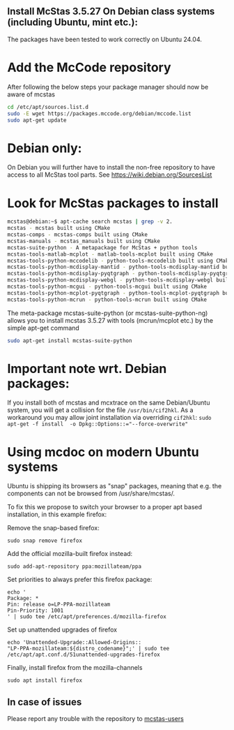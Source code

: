 ## Install McStas 3.5.27 On Debian class systems (including Ubuntu, mint etc.):
The packages have been tested to work correctly on Ubuntu 24.04.

# Add the McCode repository
After following the below steps your package manager should now be aware of mcstas
```bash
cd /etc/apt/sources.list.d
sudo -E wget https://packages.mccode.org/debian/mccode.list
sudo apt-get update
```

# Debian only:
On Debian you will further have to install the non-free repository to have access to all McStas tool parts. See https://wiki.debian.org/SourcesList

# Look for McStas packages to install
```bash
mcstas@debian:~$ apt-cache search mcstas | grep -v 2.
mcstas - mcstas built using CMake
mcstas-comps - mcstas-comps built using CMake
mcstas-manuals - mcstas_manuals built using CMake
mcstas-suite-python - A metapackage for McStas + python tools
mcstas-tools-matlab-mcplot - matlab-tools-mcplot built using CMake
mcstas-tools-python-mccodelib - python-tools-mccodelib built using CMake
mcstas-tools-python-mcdisplay-mantid - python-tools-mcdisplay-mantid built using CMake
mcstas-tools-python-mcdisplay-pyqtgraph - python-tools-mcdisplay-pyqtgraph built using CMake
mcstas-tools-python-mcdisplay-webgl - python-tools-mcdisplay-webgl built using CMake
mcstas-tools-python-mcgui - python-tools-mcgui built using CMake
mcstas-tools-python-mcplot-pyqtgraph - python-tools-mcplot-pyqtgraph built using CMake
mcstas-tools-python-mcrun - python-tools-mcrun built using CMake
```
The meta-package mcstas-suite-python (or mcstas-suite-python-ng)
allows you to install mcstas 3.5.27 with tools (mcrun/mcplot etc.) by
the simple apt-get command
```bash
sudo apt-get install mcstas-suite-python
```

# Important note wrt. Debian packages:
If you install both of mcstas and mcxtrace on the same Debian/Ubuntu system, you will get a collision for the file `/usr/bin/cif2hkl`. As a workaround you may allow joint installation via overriding `cif2hkl`:
  `sudo apt-get -f install  -o Dpkg::Options::="--force-overwrite"`

# Using mcdoc on modern Ubuntu systems
Ubuntu is shipping its browsers as "snap" packages, meaning that
e.g. the components can not be browsed from /usr/share/mcstas/.

To fix this we propose to switch your browser to a proper apt based
installation, in this example firefox:

Remove the snap-based firefox:
```
sudo snap remove firefox
```
Add the official mozilla-built firefox instead:
```
sudo add-apt-repository ppa:mozillateam/ppa
```
Set priorities to always prefer this firefox package:
```
echo '
Package: *
Pin: release o=LP-PPA-mozillateam
Pin-Priority: 1001
' | sudo tee /etc/apt/preferences.d/mozilla-firefox
```
Set up unattended upgrades of firefox
```
echo 'Unattended-Upgrade::Allowed-Origins::
"LP-PPA-mozillateam:${distro_codename}";' | sudo tee
/etc/apt/apt.conf.d/51unattended-upgrades-firefox
```
Finally, install firefox from the mozilla-channels
```
sudo apt install firefox
```

## In case of issues
Please report any trouble with the repository to [mcstas-users](mailto:mcstas-users@mcstas.org)


